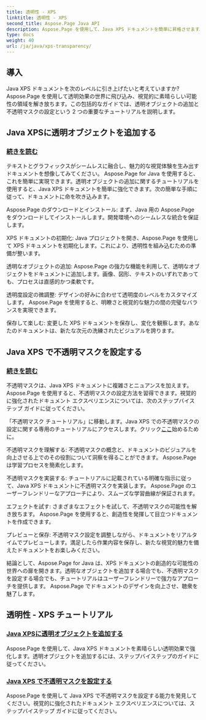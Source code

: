 ```yaml
---
title: 透明性 - XPS
linktitle: 透明性 - XPS
second_title: Aspose.Page Java API
description: Aspose.Page を使用して、Java XPS ドキュメントを簡単に昇格させます。視覚効果を高めるために、チュートリアルで透明なオブジェクトを追加し、不透明マスクを設定する方法を学びます。
type: docs
weight: 40
url: /ja/java/xps-transparency/
---
```

## 導入

Java XPS ドキュメントを次のレベルに引き上げたいと考えていますか? Aspose.Page を使用して透明効果の世界に飛び込み、視覚的に素晴らしい可能性の領域を解き放ちます。この包括的なガイドでは、透明オブジェクトの追加と不透明マスクの設定という 2 つの重要なチュートリアルを説明します。

## Java XPSに透明オブジェクトを追加する
### [続きを読む](./add-transparent-object/)

テキストとグラフィックスがシームレスに融合し、魅力的な視覚体験を生み出すドキュメントを想像してみてください。 Aspose.Page for Java を使用すると、これを簡単に実現できます。透明オブジェクトの追加に関するチュートリアルを使用すると、Java XPS ドキュメントを簡単に強化できます。次の簡単な手順に従って、ドキュメントに命を吹き込みます。

Aspose.Page のダウンロードとインストール: まず、Java 用の Aspose.Page をダウンロードしてインストールします。開発環境へのシームレスな統合を保証します。

XPS ドキュメントの初期化: Java プロジェクトを開き、Aspose.Page を使用して XPS ドキュメントを初期化します。これにより、透明性を組み込むための準備が整います。

透明なオブジェクトの追加: Aspose.Page の強力な機能を利用して、透明なオブジェクトをドキュメントに追加します。画像、図形、テキストのいずれであっても、プロセスは直感的かつ柔軟です。

透明度設定の微調整: デザインの好みに合わせて透明度のレベルをカスタマイズします。 Aspose.Page を使用すると、明瞭さと視覚的な魅力の間の完璧なバランスを実現できます。

保存して楽しむ: 変更した XPS ドキュメントを保存し、変化を観察します。あなたのドキュメントは、新たな次元の洗練されたビジュアルを誇ります。

## Java XPS で不透明マスクを設定する
### [続きを読む](./set-opacity-mask/)

不透明マスクは、Java XPS ドキュメントに複雑さとニュアンスを加えます。 Aspose.Page を使用すると、不透明マスクの設定方法を習得できます。視覚的に強化されたドキュメント エクスペリエンスについては、次のステップバイステップ ガイドに従ってください。

 「不透明マスク チュートリアル」に移動します。Java XPS での不透明マスクの設定に関する専用のチュートリアルにアクセスします。クリック[ここ](./set-opacity-mask/)始めるために。

不透明マスクを理解する: 不透明マスクの概念と、ドキュメントのビジュアルを向上させる上でのその役割について洞察を得ることができます。 Aspose.Page は学習プロセスを簡素化します。

不透明マスクを実装する: チュートリアルに記載されている明確な指示に従って、Java XPS ドキュメントに不透明マスクを実装します。 Aspose.Page のユーザーフレンドリーなアプローチにより、スムーズな学習曲線が保証されます。

エフェクトを試す: さまざまなエフェクトを試して、不透明マスクの可能性を解き放ちます。 Aspose.Page を使用すると、創造性を発揮して目立つドキュメントを作成できます。

プレビューと保存: 不透明マスク設定を調整しながら、ドキュメントをリアルタイムでプレビューします。満足したら作業内容を保存し、新たな視覚的魅力を備えたドキュメントをお楽しみください。

結論として、Aspose.Page for Java は、XPS ドキュメントの創造的な可能性の世界への扉を開きます。透明なオブジェクトを追加する場合でも、不透明マスクを設定する場合でも、チュートリアルはユーザーフレンドリーで強力なアプローチを提供します。 Aspose.Page でドキュメントのデザインを向上させ、聴衆を魅了します。
## 透明性 - XPS チュートリアル
### [Java XPSに透明オブジェクトを追加する](./add-transparent-object/)
Aspose.Page を使用して、Java XPS ドキュメントを素晴らしい透明効果で強化します。透明オブジェクトを追加するには、ステップバイステップのガイドに従ってください。 
### [Java XPS で不透明マスクを設定する](./set-opacity-mask/)
Aspose.Page を使用して Java XPS で不透明マスクを設定する能力を発見してください。視覚的に強化されたドキュメント エクスペリエンスについては、ステップバイステップ ガイドに従ってください。